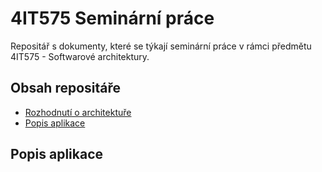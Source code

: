 # 4IT575 Seminární práce
Repositář s dokumenty, které se týkají seminární práce v rámci předmětu 4IT575 - Softwarové architektury.

## Obsah repositáře
- [Rozhodnutí o architektuře](https://github.com/MichalMoudry/4IT575-seminarni-prace/tree/main/rozhodnut%C3%AD "Rozhodnutí o architektuře")
- [Popis aplikace](https://github.com/MichalMoudry/4IT575-seminarni-prace#popis-aplikace "Popis aplikace")

## Popis aplikace
